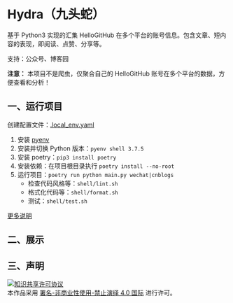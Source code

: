# Hydra（九头蛇）

基于 Python3 实现的汇集 HelloGitHub 在多个平台的账号信息。包含文章、短内容的表现，即阅读、点赞、分享等。

支持：公众号、博客园 

**注意：** 本项目不是爬虫，仅聚合自己的 HelloGitHub 账号在多个平台的数据，方便查看和分析！

## 一、运行项目

创建配置文件：[.local_env.yaml](/doc/local_env.yaml)

1. 安装 [pyenv](https://github.com/pyenv/pyenv#installation)
2. 安装并切换 Python 版本：`pyenv shell 3.7.5`
3. 安装 poetry：`pip3 install poetry`
4. 安装依赖：在项目根目录执行 `poetry install --no-root`
5. 运行项目：`poetry run python main.py wechat|cnblogs`
    - 检查代码风格等：`shell/lint.sh`
    - 格式化代码等：`shell/format.sh`
    - 测试：`shell/test.sh`

[更多说明](/doc/install.md)

## 二、展示



## 三、声明
<a rel="license" href="https://creativecommons.org/licenses/by-nc-nd/4.0/deed.zh"><img alt="知识共享许可协议" style="border-width: 0" src="https://licensebuttons.net/l/by-nc-nd/4.0/88x31.png"></a><br>本作品采用 <a rel="license" href="https://creativecommons.org/licenses/by-nc-nd/4.0/deed.zh">署名-非商业性使用-禁止演绎 4.0 国际</a> 进行许可。
